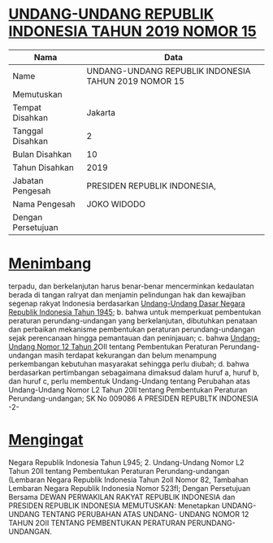 # [UNDANG-UNDANG REPUBLIK INDONESIA TAHUN 2019 NOMOR 15](http://example.org/legal/document/uu/2019/15)

| Nama | Data |
| ------ | ----- |
|Name|UNDANG-UNDANG REPUBLIK INDONESIA TAHUN 2019 NOMOR 15|
|Memutuskan||
|Tempat Disahkan|Jakarta|
|Tanggal Disahkan|2|
|Bulan Disahkan|10|
|Tahun Disahkan|2019|
|Jabatan Pengesah|PRESIDEN REPUBLIK INDONESIA,|
|Nama Pengesah|JOKO WIDODO|
|Dengan Persetujuan||
# [Menimbang](http://example.org/legal/document/uu/2019/15/menimbang)
 terpadu, dan berkelanjutan harus benar-benar mencerminkan kedaulatan berada di tangan ralryat dan menjamin pelindungan hak dan kewajiban segenap rakyat Indonesia berdasarkan [Undang-Undang Dasar Negara Republik Indonesia Tahun 1945](http://example.org/legal/document/uu); b. bahwa untuk memperkuat pembentukan peraturan perundang-undangan yang berkelanjutan, dibutuhkan penataan dan perbaikan mekanisme pembentukan peraturan perundang-undangan sejak perencanaan hingga pemantauan dan peninjauan; c. bahwa [Undang-Undang Nomor 12 Tahun 2](http://example.org/legal/document/uu/2/12)OII tentang Pembentukan Peraturan Perundang-undangan masih terdapat kekurangan dan belum menampung perkembangan kebutuhan masyarakat sehingga perlu diubah; d. bahwa berdasarkan pertimbangan sebagaimana dimaksud dalam huruf a, huruf b, dan huruf c, perlu membentuk Undang-Undang tentang Perubahan atas Undang-Undang Nomor L2 Tahun 20ll tentang Pembentukan Peraturan Perundang-undangan; SK No 009086 A PRESIDEN REPUBLTK INDONESIA -2-
# [Mengingat](http://example.org/legal/document/uu/2019/15/mengingat)
 Negara Republik Indonesia Tahun L945; 2. Undang-Undang Nomor L2 Tahun 20ll tentang Pembentukan Peraturan Perundang-undangan (Lembaran Negara Republik Indonesia Tahun 2oll Nomor 82, Tambahan Lembaran Negara Republik Indonesia Nomor 523fl; Dengan Persetujuan Bersama DEWAN PERWAKILAN RAKYAT REPUBLIK INDONESIA dan PRESIDEN REPUBLIK INDONESIA MEMUTUSKAN: Menetapkan UNDANG-UNDANG TENTANG PERUBAHAN ATAS UNDANG- UNDANG NOMOR 12 TAHUN 2OII TENTANG PEMBENTUKAN PERATURAN PERUNDANG-UNDANGAN.